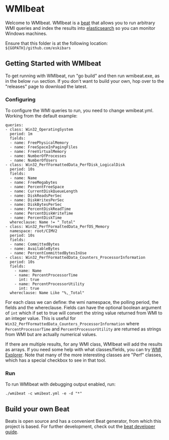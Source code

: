 # WMIbeat

Welcome to WMIbeat.  WMIbeat is a [beat](https://github.com/elastic/beats) that allows you to run arbitrary WMI queries
and index the results into [elasticsearch](https://github.com/elastic/elasticsearch) so you can monitor Windows machines.

Ensure that this folder is at the following location:
`${GOPATH}/github.com/eskibars`

## Getting Started with WMIbeat
To get running with WMIbeat, run "go build" and then run wmibeat.exe, as in the below `run` section.
If you don't want to build your own, hop over to the "releases" page to download the latest.

### Configuring
To configure the WMI queries to run, you need to change wmibeat.yml.  Working from the default example:

    queries:
    - class: Win32_OperatingSystem
      period: 1m
      fields:
      - name: FreePhysicalMemory
      - name: FreeSpaceInPagingFiles
      - name: FreeVirtualMemory
      - name: NumberOfProcesses
      - name: NumberOfUsers
    - class: Win32_PerfFormattedData_PerfDisk_LogicalDisk
      period: 10s
      fields:
      - name: Name
      - name: FreeMegabytes
      - name: PercentFreeSpace
      - name: CurrentDiskQueueLength
      - name: DiskReadsPerSec
      - name: DiskWritesPerSec
      - name: DiskBytesPerSec
      - name: PercentDiskReadTime
      - name: PercentDiskWriteTime
      - name: PercentDiskTime
      whereclause: Name != "_Total"
    - class: Win32_PerfFormattedData_PerfOS_Memory
      namespace: root/CIMV2
      period: 10s
      fields:
      - name: CommittedBytes
      - name: AvailableBytes
      - name: PercentCommittedBytesInUse
    - class: Win32_PerfFormattedData_Counters_ProcessorInformation
      period: 10s
      fields:
        - name: Name
        - name: PercentProcessorTime
          int: true
        - name: PercentProcessorUtility
          int: true
      whereclause: Name Like "%,_Total"

For each class we can define: the wmi namespace, the polling period, the fields and the whereclause. Fields can have the optional boolean argument of `int` which if set to true will convert the string value returned from WMI to an integer value. This is useful for `Win32_PerfFormattedData_Counters_ProcessorInformation` where `PercentProcessorTime` and `PercentProcessorUtility` are returned as strings from WMI but are actually numerical values.

If there are multiple results, for any WMI class, WMIbeat will add the results as arrays.  If you need some help with what classes/fields, you can try [WMI Explorer](https://wmie.codeplex.com/).
Note that many of the more interesting classes are "Perf" classes, which has a special checkbox to see in that tool.
	  
### Run

To run WMIbeat with debugging output enabled, run:

```
./wmibeat -c wmibeat.yml -e -d "*"
```

## Build your own Beat
Beats is open source and has a convenient Beat generator, from which this project is based.
For further development, check out the [beat developer guide](https://www.elastic.co/guide/en/beats/libbeat/current/new-beat.html).
